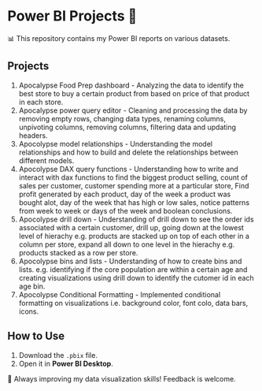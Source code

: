 # Power BI Projects 🎯  
📊 This repository contains my Power BI reports on various datasets.  

## Projects  
1. Apocalypse Food Prep dashboard - Analyzing the data to identify the best store to buy a certain product from based on price of that product in each store.
2. Apocalypse power query editor - Cleaning and processing the data by removing empty rows, changing data types, renaming columns, unpivoting columns, removing columns, filtering data and updating headers.
3. Apocolypse model relationships - Understanding the model relationships and how to build and delete the relationships between different models.
4. Apocolypse DAX query functions - Understanding how to write and interact with dax functions to find the biggest product selling, count of sales per customer, customer spending more at a particular store, Find profit generated by each product, day of the week a product was bought alot, day of the week that has high or low sales, notice patterns from week to week or days of the week and boolean conclusions.
5. Apocolypse drill down - Understanding of drill down to see the order ids associated with a certain customer, drill up, going down at the lowest level of hierachy e.g. products are stacked up on top of each other in a column per store, expand all down to one level in the hierachy e.g. products stacked as a row per store.
6. Apocolypse bins and lists - Understanding of how to create bins and lists. e.g. identifying if the core population are within a certain age and creating visualizations using drill down to identify the cutomer id in each age bin.
7. Apocolypse Conditional Formatting -  Implemented conditional formatting on visualizations i.e. background color, font colo, data bars, icons.

## How to Use  
1. Download the `.pbix` file.  
2. Open it in **Power BI Desktop**.  

🚀 Always improving my data visualization skills! Feedback is welcome.  
